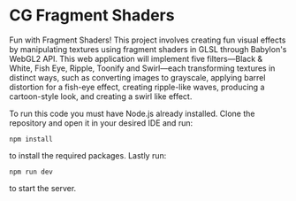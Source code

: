 # CG Fragment Shaders
Fun with Fragment Shaders!
This project involves creating fun  visual effects by manipulating textures using fragment shaders in GLSL through Babylon's WebGL2 API. This web application will implement five filters—Black & White, Fish Eye, Ripple, Toonify and Swirl—each transforming textures in distinct ways, such as converting images to grayscale, applying barrel distortion for a fish-eye effect, creating ripple-like waves, producing a cartoon-style look, and creating a swirl like effect. 

To run this code you must have Node.js already installed. Clone the repository and open it in your desired IDE and run:
```
npm install
```
to install the required packages. Lastly run:
```
npm run dev
```
to start the server.
